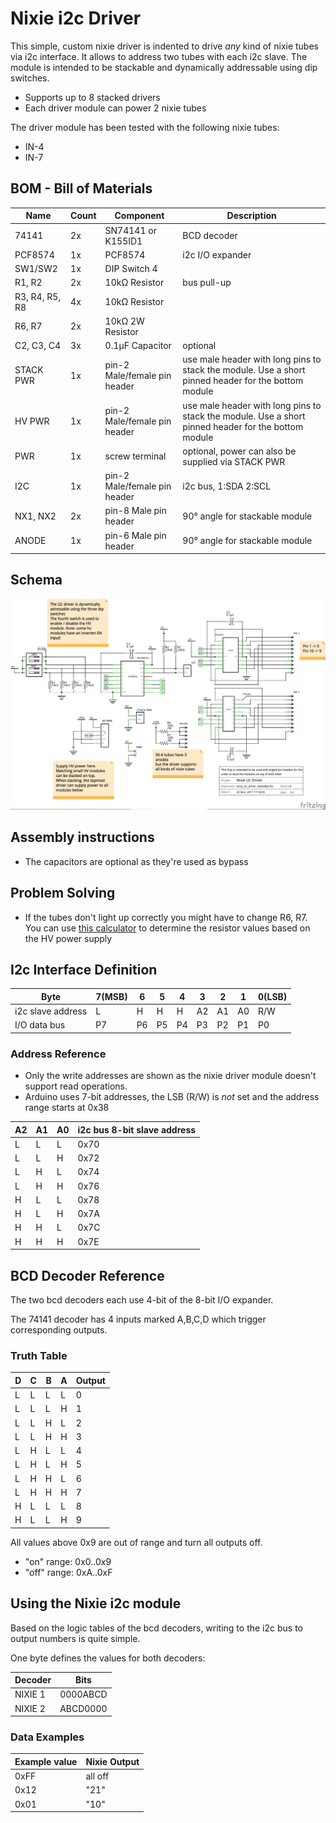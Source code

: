# Nixie i2c Driver

This simple, custom nixie driver is indented to drive  _any_ kind of nixie tubes via i2c interface. It allows to address two  tubes with each i2c slave. The module is intended to be stackable and dynamically addressable using dip switches.

* Supports up to 8 stacked drivers
* Each driver module can power 2 nixie tubes

The driver module has been tested with the following nixie tubes:

* IN-4
* IN-7

## BOM - Bill of Materials

| Name | Count | Component | Description |
| ---- | ----- | --------- | ----------- |
| 74141 | 2x | SN74141 or K155ID1 | BCD decoder |
| PCF8574 | 1x | PCF8574 | i2c I/O expander |
| SW1/SW2 | 1x | DIP Switch 4 | |
| R1, R2 | 2x | 10kΩ Resistor | bus pull-up |
| R3, R4, R5, R8 | 4x | 10kΩ Resistor | |
| R6, R7 | 2x | 10kΩ 2W Resistor | |
| C2, C3, C4| 3x | 0.1µF Capacitor | optional |
| STACK PWR | 1x | pin-2 Male/female pin header | use male header with long pins to stack the module. Use a short pinned header for the bottom module |
| HV PWR | 1x | pin-2 Male/female pin header | use male header with long pins to stack the module. Use a short pinned header for the bottom module |
| PWR | 1x | screw terminal  | optional, power can also be supplied via STACK PWR |
| I2C | 1x | pin-2 Male/female pin header | i2c bus, 1:SDA 2:SCL |
| NX1, NX2 | 2x | pin-8 Male pin header | 90° angle for stackable module |
| ANODE | 1x | pin-6 Male pin header | 90° angle for stackable module |

## Schema

![description](/img/nixie_i2c_driver_stackable_schema.jpg)

## Assembly instructions

* The capacitors are optional as they're used as bypass

## Problem Solving

* If the tubes don't light up correctly you might have to change R6, R7. You can use [this calculator](http://www.csgnetwork.com/anoderescalc.html) to determine the resistor values based on the HV power supply


## I2c Interface Definition

| Byte | 7(MSB) | 6 | 5 | 4 | 3 | 2 | 1 | 0(LSB) |
| ---- | ------ | - | - | - | - | - | - | ------ |
| i2c slave address | L | H | H | H | A2 | A1 | A0 | R/W |
| I/O data bus | P7 | P6 | P5 | P4 | P3 | P2 | P1 | P0 |

### Address Reference

* Only the write addresses are shown as the nixie driver module doesn't support read operations.
* Arduino uses 7-bit addresses, the LSB (R/W) is _not_ set and the address range starts at 0x38

| A2 | A1 | A0 | i2c bus 8-bit slave address |
| -- | -- | -- | --------------------------- |
| L | L | L | 0x70 |
| L | L | H | 0x72 |
| L | H | L | 0x74 |
| L | H | H | 0x76 |
| H | L | L | 0x78 |
| H | L | H | 0x7A |
| H | H | L | 0x7C |
| H | H | H | 0x7E |

## BCD Decoder Reference

The two bcd decoders each use 4-bit of the 8-bit I/O expander.

The 74141 decoder has 4 inputs marked A,B,C,D which trigger corresponding outputs.

### Truth Table

| D | C | B | A | Output |
| - | - | - | - | ------ |
| L | L | L | L | 0 |
| L | L | L | H | 1 |  
| L | L | H | L | 2 |
| L | L | H | H | 3 |
| L | H | L | L | 4 |
| L | H | L | H | 5 |
| L | H | H | L | 6 |
| L | H | H | H | 7 |
| H | L | L | L | 8 |
| H | L | L | H | 9 |

All values above 0x9 are out of range and turn all outputs off.

* "on" range: 0x0..0x9
* "off" range: 0xA..0xF

## Using the Nixie i2c module

Based on the logic tables of the bcd decoders, writing to the i2c bus to output numbers is quite simple.

One byte defines the values for both decoders:

| Decoder | Bits |
| ------- | ---- |
| NIXIE 1 | 0000ABCD |
| NIXIE 2 | ABCD0000 |

### Data Examples

| Example value | Nixie Output |
| ------------- | ------------ |
| 0xFF | all off |
| 0x12 | "21" |
| 0x01 | "10" |
